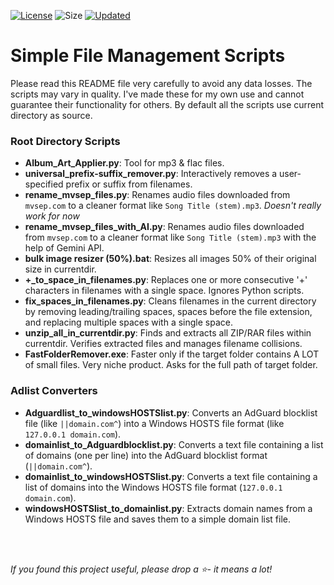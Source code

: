 [![License](https://img.shields.io/github/license/mirbyte/Simple-File-Management-Scripts?color=ffcd42)](https://raw.githubusercontent.com/mirbyte/Simple-File-Management-Scripts/master/LICENSE)
![Size](https://img.shields.io/github/repo-size/mirbyte/Simple-File-Management-Scripts?label=size&color=ffcd42)
[![Updated](https://img.shields.io/github/last-commit/mirbyte/Simple-File-Management-Scripts?color=ffcd42&label=updated)](https://github.com/mirbyte/Simple-File-Management-Scripts/commits/main)

# Simple File Management Scripts
Please read this README file very carefully to avoid any data losses. The scripts may vary in quality. I've made these for my own use and cannot guarantee their functionality for others. By default all the scripts use current directory as source.


### Root Directory Scripts

- **Album_Art_Applier.py**: Tool for mp3 & flac files.
- **universal_prefix-suffix_remover.py**: Interactively removes a user-specified prefix or suffix from filenames.
- **rename_mvsep_files.py**: Renames audio files downloaded from `mvsep.com` to a cleaner format like `Song Title (stem).mp3`. *Doesn't really work for now*
- **rename_mvsep_files_with_AI.py**: Renames audio files downloaded from `mvsep.com` to a cleaner format like `Song Title (stem).mp3` with the help of Gemini API.
- **bulk image resizer (50%).bat**: Resizes all images 50% of their original size in currentdir.
- **+_to_space_in_filenames.py**: Replaces one or more consecutive '+' characters in filenames with a single space. Ignores Python scripts.
- **fix_spaces_in_filenames.py**: Cleans filenames in the current directory by removing leading/trailing spaces, spaces before the file extension, and replacing multiple spaces with a single space.
- **unzip_all_in_currentdir.py**: Finds and extracts all ZIP/RAR files within currentdir. Verifies extracted files and manages filename collisions.
- **FastFolderRemover.exe**: Faster only if the target folder contains A LOT of small files. Very niche product. Asks for the full path of target folder.



### Adlist Converters

- **Adguardlist_to_windowsHOSTSlist.py**: Converts an AdGuard blocklist file (like `||domain.com^`) into a Windows HOSTS file format (like `127.0.0.1 domain.com`).
- **domainlist_to_Adguardblocklist.py**: Converts a text file containing a list of domains (one per line) into the AdGuard blocklist format (`||domain.com^`).
- **domainlist_to_windowsHOSTSlist.py**: Converts a text file containing a list of domains into the Windows HOSTS file format (`127.0.0.1 domain.com`).
- **windowsHOSTSlist_to_domainlist.py**: Extracts domain names from a Windows HOSTS file and saves them to a simple domain list file.


<br>
<br>


*If you found this project useful, please drop a ⭐- it means a lot!*
